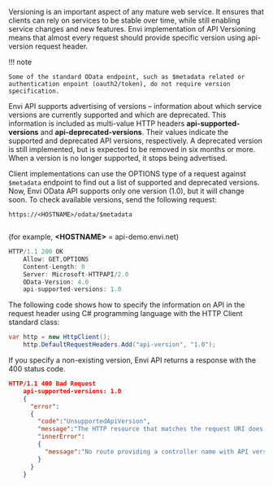 Versioning is an important aspect of any mature web service. It ensures that clients can rely on services to be stable over time, while still enabling service changes and new features. Envi implementation of API Versioning means that almost every request should provide specific version using api-version request header.

!!! note 

    Some of the standard OData endpoint, such as $metadata related or authentication enpoint (oauth2/token), do not require version specification.
    

Envi API supports advertising of versions – information about which service versions are currently supported and which are deprecated. This information is included as multi-value HTTP headers **api-supported-versions** and **api-deprecated-versions**. Their values indicate the supported and deprecated API versions, respectively. A deprecated version is still implemented, but is expected to be removed in six months or more. When a version is no longer supported, it stops being advertised.

Client implementations can use the OPTIONS type of a request against ```$metadata``` endpoint to find out a list of supported and deprecated versions. Now, Envi OData API supports only one version (1.0), but it will change soon. To check available versions, send the following request:


``` title="Request example"
https://<HOSTNAME>/odata/$metadata
    
```
(for example, **&lt;HOSTNAME&gt;** = api-demo.envi.net)

``` cs title="Response example"
HTTP/1.1 200 OK
    Allow: GET,OPTIONS
    Content-Length: 0
    Server: Microsoft-HTTPAPI/2.0
    OData-Version: 4.0
    api-supported-versions: 1.0

```

The following code shows how to specify the information on API in the request header using C# programming language with the HTTP Client standard class:

``` cs title="Request example"
var http = new HttpClient();
    http.DefaultRequestHeaders.Add("api-version", "1.0");

```

If you specify a non-existing version, Envi API returns a response with the 400 status code.

``` json title="Response example"
HTTP/1.1 400 Bad Request
    api-supported-versions: 1.0
    {
      "error":
      {
        "code":"UnsupportedApiVersion",
        "message":"The HTTP resource that matches the request URI does not support the API version '1.1'.",
        "innerError":
        {
          "message":"No route providing a controller name with API version '1.1' was found to match request URI."
        }
      }
    }

```